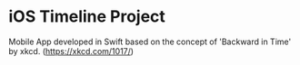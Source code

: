 # iOS Timeline Project

Mobile App developed in Swift based on the concept of 'Backward in Time' by xkcd. (https://xkcd.com/1017/)
